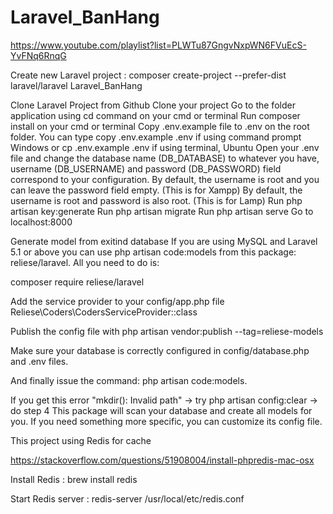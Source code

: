 # Laravel_BanHang
 https://www.youtube.com/playlist?list=PLWTu87GngvNxpWN6FVuEcS-YvFNq6RnqG

 Create new Laravel project : 
 composer create-project --prefer-dist laravel/laravel Laravel_BanHang

Clone Laravel Project from Github Clone your project Go to the folder application using cd command on your cmd or terminal Run composer install on your cmd or terminal Copy .env.example file to .env on the root folder. You can type copy .env.example .env if using command prompt Windows or cp .env.example .env if using terminal, Ubuntu Open your .env file and change the database name (DB_DATABASE) to whatever you have, username (DB_USERNAME) and password (DB_PASSWORD) field correspond to your configuration. By default, the username is root and you can leave the password field empty. (This is for Xampp) By default, the username is root and password is also root. (This is for Lamp) Run php artisan key:generate Run php artisan migrate Run php artisan serve Go to localhost:8000

Generate model from exitind database If you are using MySQL and Laravel 5.1 or above you can use php artisan code:models from this package: reliese/laravel. All you need to do is:

composer require reliese/laravel

Add the service provider to your config/app.php file Reliese\Coders\CodersServiceProvider::class

Publish the config file with php artisan vendor:publish --tag=reliese-models

Make sure your database is correctly configured in config/database.php and .env files.

And finally issue the command: php artisan code:models.

If you get this error "mkdir(): Invalid path" -> try php artisan config:clear -> do step 4 This package will scan your database and create all models for you. If you need something more specific, you can customize its config file.

This project using Redis for cache

https://stackoverflow.com/questions/51908004/install-phpredis-mac-osx

Install Redis :
brew install redis

Start Redis server : 
redis-server /usr/local/etc/redis.conf